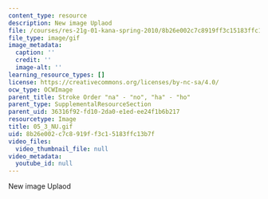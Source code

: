 ```yaml
---
content_type: resource
description: New image Uplaod
file: /courses/res-21g-01-kana-spring-2010/8b26e002c7c8919ff3c15183ffc13b7f_05_3_NU.gif
file_type: image/gif
image_metadata:
  caption: ''
  credit: ''
  image-alt: ''
learning_resource_types: []
license: https://creativecommons.org/licenses/by-nc-sa/4.0/
ocw_type: OCWImage
parent_title: Stroke Order "na" - "no", "ha" - "ho"
parent_type: SupplementalResourceSection
parent_uid: 36316f92-fd10-2da0-e1ed-ee24f1b6b217
resourcetype: Image
title: 05_3_NU.gif
uid: 8b26e002-c7c8-919f-f3c1-5183ffc13b7f
video_files:
  video_thumbnail_file: null
video_metadata:
  youtube_id: null
---
```

New image Uplaod